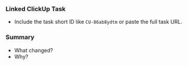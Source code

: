 ### Linked ClickUp Task
- Include the task short ID like `CU-86ab8ydtm` or paste the full task URL.

### Summary
- What changed?
- Why?
